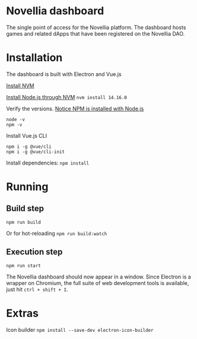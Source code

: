 # Novellia dashboard

The single point of access for the Novellia platform. The dashboard hosts games and related dApps that have been registered on the Novellia DAO.

# Installation

The dashboard is built with Electron and Vue.js

[Install NVM](https://github.com/nvm-sh/nvm#install--update-script)

[Install Node.js through NVM](https://nodejs.org/en/download/package-manager/#nvm)
`nvm install 14.16.0`

Verify the versions. [Notice NPM is installed with Node.js](https://www.npmjs.com/get-npm)
```
node -v
npm -v
```

Install Vue.js CLI
```
npm i -g @vue/cli
npm i -g @vue/cli-init
```

Install dependencies:
`npm install`

# Running

## Build step
`npm run build`

Or for hot-reloading
`npm run build:watch`

## Execution step
`npm run start`

The Novellia dashboard should now appear in a window.
Since Electron is a wrapper on Chromium, the full suite of web development tools is available, just hit `ctrl + shift + I`.

# Extras

Icon builder
`npm install --save-dev electron-icon-builder`
